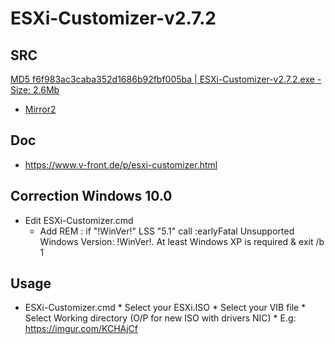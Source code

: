 # ESXi-Customizer-v2.7.2

## SRC
[MD5 f6f983ac3caba352d1686b92fbf005ba | ESXi-Customizer-v2.7.2.exe - Size: 2.6Mb ](https://versaweb.dl.sourceforge.net/project/tghautodesk/ESXi-Customizer-v2.7.2.exe)
* [Mirror2](http://vibsdepot.v-front.de/tools/ESXi-Customizer-v2.7.2.exe)

## Doc
* https://www.v-front.de/p/esxi-customizer.html

## Correction Windows 10.0
* Edit ESXi-Customizer.cmd
    * Add REM : if "!WinVer!" LSS "5.1" call :earlyFatal Unsupported Windows Version: !WinVer!. At least Windows XP is required & exit /b 1

## Usage
* ESXi-Customizer.cmd
      * Select your ESXi.ISO
      * Select your VIB file
      * Select Working directory (O/P for new ISO with drivers NIC)
         * E.g: https://imgur.com/KCHAjCf
